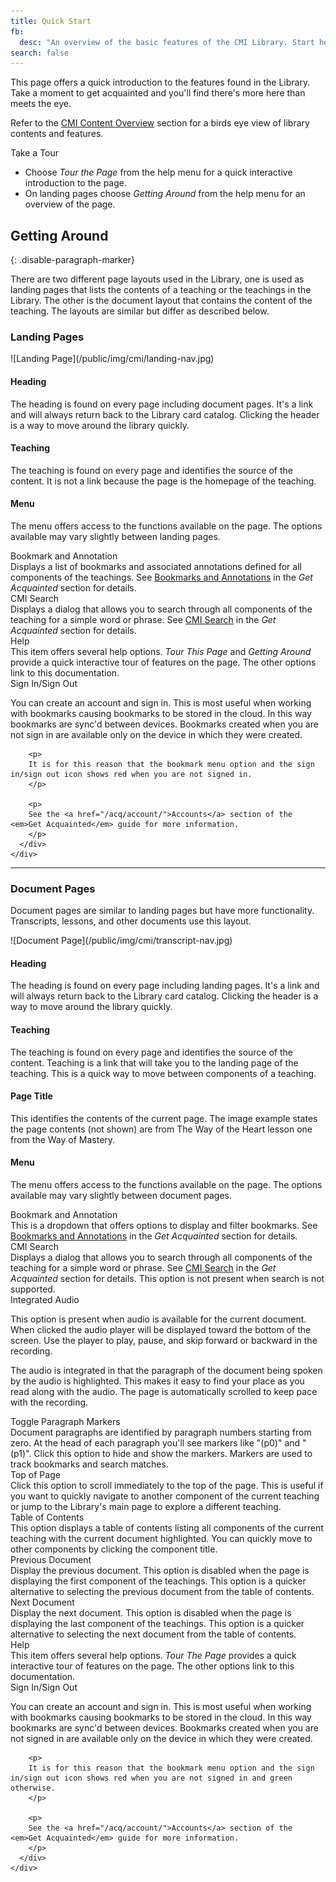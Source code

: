```yaml
---
title: Quick Start
fb:
  desc: "An overview of the basic features of the CMI Library. Start here when learning how to use CMI."
search: false
---
```


This page offers a quick introduction to the features found in the Library. Take a moment to get acquainted and you'll find there's more here than meets the eye.

Refer to the [CMI Content Overview](/acq/overview/) section for a birds eye view of library contents and features.

<div class="ui info ignored icon message">
  <i class="info letter icon"></i>
  <div class="content">
    <div class="header">Take a Tour</div>
    <ul class="list">
      <li>Choose <em>Tour the Page</em> from the help menu for a quick interactive introduction to the page.</li>
      <li>On landing pages choose <em>Getting Around</em> from the help menu for an overview of the page.</li>
    </ul>
  </div>
</div>

## Getting Around
{: .disable-paragraph-marker}

There are two different page layouts used in the Library, one is used as landing pages that lists the contents of a teaching or the teachings in the Library. The other is the document layout that contains the content of the teaching. The layouts are similar but differ as described below.

### Landing Pages

<div class="ui container" markdown="1">
  ![Landing Page](/public/img/cmi/landing-nav.jpg)
</div>

#### Heading

The heading is found on every page including document pages. It's a link and will always return back to the Library card catalog. Clicking the header is a way to move around the library quickly.

#### Teaching

The teaching is found on every page and identifies the source of the content. It is not a link because the page is the homepage of the teaching.

#### Menu

The menu offers access to the functions available on the page. The options available may vary slightly between landing pages.

<div class="ui relaxed list">
  <div class="item">
    <i class="bookmark icon"></i>
    <div class="content">
      <div class="header">Bookmark and Annotation</div>
      <div class="description">
        Displays a list of bookmarks and associated annotations defined for all components of the teachings. See <a href="/acq/bookmark/">Bookmarks and Annotations</a> in the <em>Get Acquainted</em> section for details.
      </div>
    </div>
  </div>
  <div class="item">
    <i class="search icon"></i>
    <div class="content">
      <div class="header">CMI Search</div>
      <div class="description">
        Displays a dialog that allows you to search through all components of the teaching for a simple word or phrase.  See <a href="/acq/bookmark/">CMI Search</a> in the <em>Get Acquainted</em> section for details.
      </div>
    </div>
  </div>
  <div class="item">
    <i class="question icon"></i>
    <div class="content">
      <div class="header">Help</div>
      <div class="description">
        This item offers several help options. <em>Tour This Page</em> and <em>Getting Around</em> provide a quick interactive tour of features on the page. The other options link to this documentation.
      </div>
    </div>
  </div>
  <div class="item">
    <i class="sign in icon"></i>
    <div class="content">
      <div class="header">Sign In/Sign Out</div>
      <div class="description">
        <p>
        You can create an account and sign in. This is most useful when working with bookmarks causing bookmarks to be stored in the cloud. In this way bookmarks are sync'd between devices. Bookmarks created when you are not sign in are available only on the device in which they were created.
        </p>

        <p>
        It is for this reason that the bookmark menu option and the sign in/sign out icon shows red when you are not signed in.
        </p>

        <p>
        See the <a href="/acq/account/">Accounts</a> section of the <em>Get Acquainted</em> guide for more information.
        </p>
      </div>
    </div>
  </div>
</div>

<hr/>

### Document Pages

Document pages are similar to landing pages but have more functionality. Transcripts, lessons, and other documents use this layout.

<div class="ui container" markdown="1">
  ![Document Page](/public/img/cmi/transcript-nav.jpg)
</div>

#### Heading

The heading is found on every page including landing pages. It's a link and will always return back to the Library card catalog. Clicking the header is a way to move around the library quickly.

#### Teaching

The teaching is found on every page and identifies the source of the content. Teaching is a link that will take you to the landing page of the teaching. This is a quick way to move between components of a teaching.

#### Page Title

This identifies the contents of the current page. The image example states the page contents (not shown) are from The Way of the Heart lesson one from the Way of Mastery.

#### Menu

The menu offers access to the functions available on the page. The options available may vary slightly between document pages.

<div class="ui relaxed list">
  <div class="item">
    <i class="bookmark icon"></i>
    <div class="content">
      <div class="header">Bookmark and Annotation</div>
      <div class="description">
        This is a dropdown that offers options to display and filter bookmarks. See <a href="/acq/bookmark/">Bookmarks and Annotations</a> in the <em>Get Acquainted</em> section for details.
      </div>
    </div>
  </div>
  <div class="item">
    <i class="search icon"></i>
    <div class="content">
      <div class="header">CMI Search</div>
      <div class="description">
        Displays a dialog that allows you to search through all components of the teaching for a simple word or phrase.  See <a href="/acq/bookmark/">CMI Search</a> in the <em>Get Acquainted</em> section for details. This option is not present when search is not supported.
      </div>
    </div>
  </div>
  <div class="item">
    <i class="volume up icon"></i>
    <div class="content">
      <div class="header">Integrated Audio</div>
      <div class="description">
        <p>
        This option is present when audio is available for the current document. When clicked the audio player will be displayed toward the bottom of the screen. Use the player to play, pause, and skip forward or backward in the recording. 
        </p>
        <p>
        The audio is integrated in that the paragraph of the document being spoken by the audio is highlighted. This makes it easy to find your place as you read along with the audio. The page is automatically scrolled to keep pace with the recording.
        </p>
      </div>
    </div>
  </div>
  <div class="item">
    <i class="paragraph icon"></i>
    <div class="content">
      <div class="header">Toggle Paragraph Markers</div>
      <div class="description">
        Document paragraphs are identified by paragraph numbers starting from zero. At the head of each paragraph you'll see markers like "(p0)" and "(p1)". Click this option to hide and show the markers. Markers are used to track bookmarks and search matches.
      </div>
    </div>
  </div>
  <div class="item">
    <i class="level up icon"></i>
    <div class="content">
      <div class="header">Top of Page</div>
      <div class="description">
        Click this option to scroll immediately to the top of the page. This is useful if you want to quickly navigate to another component of the current teaching or jump to the Library's main page to explore a different teaching.
      </div>
    </div>
  </div>
  <div class="item">
    <i class="align justify icon"></i>
    <div class="content">
      <div class="header">Table of Contents</div>
      <div class="description">
        This option displays a table of contents listing all components of the current teaching with the current document highlighted. You can quickly move to other components by clicking the component title.
      </div>
    </div>
  </div>
  <div class="item">
    <i class="arrow circle left icon"></i>
    <div class="content">
      <div class="header">Previous Document</div>
      <div class="description">
        Display the previous document. This option is disabled when the page is displaying the first component of the teachings. This option is a quicker alternative to selecting the previous document from the table of contents.
      </div>
    </div>
  </div>
  <div class="item">
    <i class="arrow circle right icon"></i>
    <div class="content">
      <div class="header">Next Document</div>
      <div class="description">
        Display the next document. This option is disabled when the page is displaying the last component of the teachings. This option is a quicker alternative to selecting the next document from the table of contents.
      </div>
    </div>
  </div>
  <div class="item">
    <i class="question icon"></i>
    <div class="content">
      <div class="header">Help</div>
      <div class="description">
        This item offers several help options. <em>Tour The Page</em> provides a quick interactive tour of features on the page. The other options link to this documentation.
      </div>
    </div>
  </div>
  <div class="item">
    <i class="sign in icon"></i>
    <div class="content">
      <div class="header">Sign In/Sign Out</div>
      <div class="description">
        <p>
        You can create an account and sign in. This is most useful when working with bookmarks causing bookmarks to be stored in the cloud. In this way bookmarks are sync'd between devices. Bookmarks created when you are not signed in are available only on the device in which they were created.
        </p>

        <p>
        It is for this reason that the bookmark menu option and the sign in/sign out icon shows red when you are not signed in and green otherwise.
        </p>

        <p>
        See the <a href="/acq/account/">Accounts</a> section of the <em>Get Acquainted</em> guide for more information.
        </p>
      </div>
    </div>
  </div>
</div>




